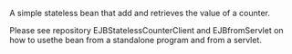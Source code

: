 A simple stateless bean that add and retrieves the value of a counter.<br/>
<p>
Please see repository EJBStatelessCounterClient and EJBfromServlet on how to usethe bean from a standalone program and from a servlet.</p>

